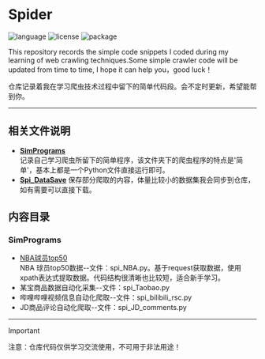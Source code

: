 # Spider

![language](https://img.shields.io/badge/language-Python-blue)
![license](https://img.shields.io/badge/License-MIT-red)
![package](https://img.shields.io/badge/package-requests|DrissionPage-orange)

This repository records the simple code snippets I coded during my learning of web crawling techniques.Some simple crawler code will be updated from time to time, I hope it can help you，good luck！

仓库记录着我在学习爬虫技术过程中留下的简单代码段。会不定时更新，希望能帮到你。

---

## 相关文件说明

- [**SimPrograms**](https://github.com/zhuruili/Spider/tree/main/SimPrograms)  
  记录自己学习爬虫所留下的简单程序，该文件夹下的爬虫程序的特点是'简单'，基本上都是一个Python文件直接运行即可。
- [**Spi_DataSave**](https://github.com/zhuruili/Spider/tree/main/Spi_DataSave)
  保存部分爬取的内容，体量比较小的数据集我会同步到仓库，如有需要可以直接下载。

## 内容目录

### SimPrograms

- [NBA球员top50](https://github.com/zhuruili/Spider/blob/main/SimPrograms/spi_NBA.py)  
  NBA 球员top50数据--文件：spi_NBA.py。基于request获取数据，使用xpath表达式提取数据。代码结构很清晰也比较短，适合新手学习。
- 某宝商品数据自动化采集--文件：spi_Taobao.py
- 哔哩哔哩视频信息自动化爬取--文件：spi_bilibili_rsc.py
- JD商品评论自动化爬取--文件：spi_JD_comments.py

---

> [!Important]
> 注意：仓库代码仅供学习交流使用，不可用于非法用途！
